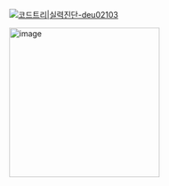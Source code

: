 [![코드트리|실력진단-deu02103](https://banner.codetree.ai/v1/banner/deu02103)](https://www.codetree.ai/profiles/deu02103)


<img width="270" alt="image" src="https://github.com/user-attachments/assets/ac4a85ad-7156-4c82-96d6-ea857c9af2bd">
